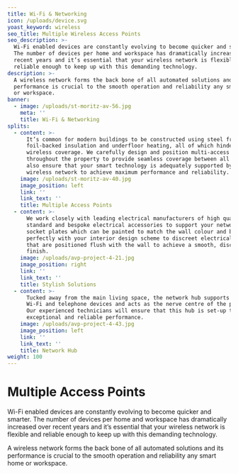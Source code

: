 ```yaml
---
title: Wi-Fi & Networking
icon: /uploads/device.svg
yoast_keyword: wireless
seo_title: Multiple Wireless Access Points
seo_description: >-
  Wi-Fi enabled devices are constantly evolving to become quicker and smarter.
  The number of devices per home and workspace has dramatically increased over
  recent years and it’s essential that your wireless network is flexible and
  reliable enough to keep up with this demanding technology.
description: >-
  A wireless network forms the back bone of all automated solutions and its
  performance is crucial to the smooth operation and reliability any smart home
  or workspace. 
banner:
  - image: /uploads/st-moritz-av-56.jpg
    meta: ''
    title: Wi-Fi & Networking
splits:
  - content: >-
      It’s common for modern buildings to be constructed using steel frames,
      foil-backed insulation and underfloor heating, all of which hinder
      wireless coverage. We carefully design and position multi-access points
      throughout the property to provide seamless coverage between all zones. We
      also ensure that your smart technology is adequately supported by this
      wireless network to achieve maximum performance and reliability.
    image: /uploads/st-moritz-av-40.jpg
    image_position: left
    link: ''
    link_text: ''
    title: Multiple Access Points
  - content: >-
      We work closely with leading electrical manufacturers of high quality,
      standard and bespoke electrical accessories to support your network. From
      socket plates which can be painted to match the wall colour and blend
      perfectly with your interior design scheme to discreet electrical plates
      that are positioned flush with the wall to achieve a smooth, discreet
      finish.
    image: /uploads/avp-project-4-21.jpg
    image_position: right
    link: ''
    link_text: ''
    title: Stylish Solutions
  - content: >-
      Tucked away from the main living space, the network hub supports all data,
      Wi-Fi and telephone devices and acts as the nerve centre of the property.
      Our experienced technicians will ensure that this hub is set-up to deliver
      exceptional and reliable performance.
    image: /uploads/avp-project-4-43.jpg
    image_position: left
    link: ''
    link_text: ''
    title: Network Hub
weight: 100
---
```


# Multiple Access Points

Wi-Fi enabled devices are constantly evolving to become quicker and smarter. The number of devices per home and workspace has dramatically increased over recent years and it’s essential that your wireless network is flexible and reliable enough to keep up with this demanding technology.

A wireless network forms the back bone of all automated solutions and its performance is crucial to the smooth operation and reliability any smart home or workspace. 
